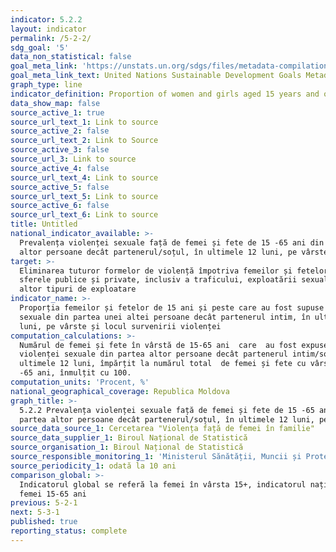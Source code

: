 ```yaml
---
indicator: 5.2.2
layout: indicator
permalink: /5-2-2/
sdg_goal: '5'
data_non_statistical: false
goal_meta_link: 'https://unstats.un.org/sdgs/files/metadata-compilation/Metadata-Goal-5.pdf'
goal_meta_link_text: United Nations Sustainable Development Goals Metadata (PDF 294 KB)
graph_type: line
indicator_definition: Proportion of women and girls aged 15 years and older subjected to sexual
data_show_map: false
source_active_1: true
source_url_text_1: Link to source
source_active_2: false
source_url_text_2: Link to Source
source_active_3: false
source_url_3: Link to source
source_active_4: false
source_url_text_4: Link to source
source_active_5: false
source_url_text_5: Link to source
source_active_6: false
source_url_text_6: Link to source
title: Untitled
national_indicator_available: >-
  Prevalența violenței sexuale față de femei și fete de 15 -65 ani din partea
  altor persoane decât partenerul/soțul, în ultimele 12 luni, pe vârste
target: >-
  Eliminarea tuturor formelor de violență împotriva femeilor și fetelor, în
  sferele publice și private, inclusiv a traficului, exploatării sexuale și a
  altor tipuri de exploatare
indicator_name: >-
  Proporția femeilor și fetelor de 15 ani și peste care au fost supuse violenței
  sexuale din partea unei altei persoane decât partenerul intim, în ultimele 12
  luni, pe vârste și locul survenirii violenței
computation_calculations: >-
  Numărul de femei și fete în vârstă de 15-65 ani  care  au fost expuse
  violenței sexuale din partea altor persoane decât partenerul intim/soț,  în
  ultimele 12 luni, împărțit la numărul total  de femei și fete cu vârsta de 15
  -65 ani, înmulțit cu 100.
computation_units: 'Procent, %'
national_geographical_coverage: Republica Moldova
graph_title: >-
  5.2.2 Prevalența violenței sexuale față de femei și fete de 15 -65 ani din
  partea altor persoane decât partenerul/soțul, în ultimele 12 luni, pe vârste
source_data_source_1: Cercetarea "Violența față de femei în familie"
source_data_supplier_1: Biroul Național de Statistică
source_organisation_1: Biroul Național de Statistică
source_responsible_monitoring_1: 'Ministerul Sănătății, Muncii și Protecției Sociale'
source_periodicity_1: odată la 10 ani
comparison_global: >-
  Indicatorul global se referă la femei în vârsta 15+, indicatorul național -
  femei 15-65 ani
previous: 5-2-1
next: 5-3-1
published: true
reporting_status: complete
---
```

